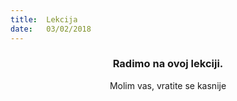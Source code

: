 ```yaml
---
title:  Lekcija
date:   03/02/2018
---
```


### <center>Radimo na ovoj lekciji.</center>
<center>Molim vas, vratite se kasnije</center>